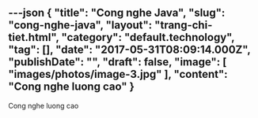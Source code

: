 ---json
{
    "title": "Cong nghe Java",
    "slug": "cong-nghe-java",
    "layout": "trang-chi-tiet.html",
    "category": "default.technology",
    "tag": [],
    "date": "2017-05-31T08:09:14.000Z",
    "publishDate": "",
    "draft": false,
    "image": [
        "images/photos/image-3.jpg"
    ],
    "__content__": "Cong nghe luong cao"
}
---
Cong nghe luong cao